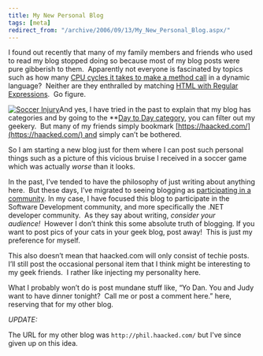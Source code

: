 ```yaml
---
title: My New Personal Blog
tags: [meta]
redirect_from: "/archive/2006/09/13/My_New_Personal_Blog.aspx/"
---
```


I found out recently that many of my family members and friends who used
to read my blog stopped doing so because most of my blog posts were pure
gibberish to them.  Apparently not everyone is fascinated by topics such
as how many [CPU cycles it takes to make a method
call](http://smallthought.com/avi/?p=16) in a dynamic language?  Neither
are they enthralled by matching [HTML with Regular
Expressions](https://haacked.com/archive/2005/04/22/2784.aspx).  Go
figure.

[![Soccer
Injury](https://haacked.com/assets/images/haacked_com/WindowsLiveWriter/MyNewPersonalBlog_11846/dsc01408_thumb.jpg)](https://haacked.com/assets/images/haacked_com/WindowsLiveWriter/MyNewPersonalBlog_11846/dsc014082.jpg)And
yes, I have tried in the past to explain that my blog has categories and
by going to the **[Day to Day
category](https://haacked.com/category/1.aspx), you can filter out my
geekery.  But many of my friends simply bookmark
[https://haacked.com/](https://haacked.com/) and simply can’t be
bothered. 

So I am starting a new blog just for them where I can post such personal
things such as a picture of this vicious bruise I received in a soccer
game which was actually *worse* than it looks.

In the past, I’ve tended to have the philosophy of just writing about
anything here.  But these days, I’ve migrated to seeing blogging as
[participating in a
community](http://www.acmebinary.com/blogs/kent/archive/2006/09/04/811.aspx).
In my case, I have focused this blog to participate in the Software
Development community, and more specifically the .NET developer
community.  As they say about writing, *consider your
audience!*  However I don’t think this some absolute truth of blogging.
If you want to post pics of your cats in your geek blog, post away! 
This is just my preference for myself.

This also doesn’t mean that haacked.com will only consist of techie
posts.  I’ll still post the occasional personal item that I think might
be interesting to my geek friends.  I rather like injecting my
personality here. 

What I probably won’t do is post mundane stuff like, “Yo Dan. You and
Judy want to have dinner tonight?  Call me or post a comment here.”
here, reserving that for my other blog.

_UPDATE:_

The URL for my other blog was `http://phil.haacked.com/` but I've since given up on this idea.
